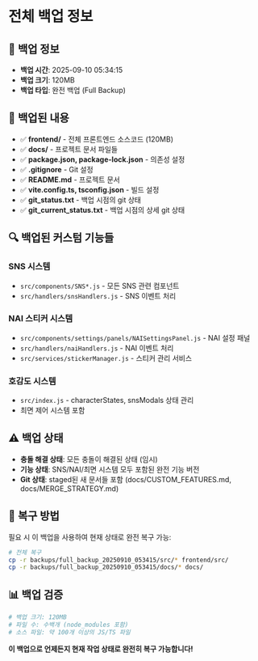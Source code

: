 # 전체 백업 정보

## 📅 백업 정보
- **백업 시간**: 2025-09-10 05:34:15
- **백업 크기**: 120MB
- **백업 타입**: 완전 백업 (Full Backup)

## 📁 백업된 내용
- ✅ **frontend/** - 전체 프론트엔드 소스코드 (120MB)
- ✅ **docs/** - 프로젝트 문서 파일들
- ✅ **package.json, package-lock.json** - 의존성 설정
- ✅ **.gitignore** - Git 설정
- ✅ **README.md** - 프로젝트 문서
- ✅ **vite.config.ts, tsconfig.json** - 빌드 설정
- ✅ **git_status.txt** - 백업 시점의 git 상태
- ✅ **git_current_status.txt** - 백업 시점의 상세 git 상태

## 🔍 백업된 커스텀 기능들
### SNS 시스템
- `src/components/SNS*.js` - 모든 SNS 관련 컴포넌트
- `src/handlers/snsHandlers.js` - SNS 이벤트 처리

### NAI 스티커 시스템  
- `src/components/settings/panels/NAISettingsPanel.js` - NAI 설정 패널
- `src/handlers/naiHandlers.js` - NAI 이벤트 처리
- `src/services/stickerManager.js` - 스티커 관리 서비스

### 호감도 시스템
- `src/index.js` - characterStates, snsModals 상태 관리
- 최면 제어 시스템 포함

## ⚠️ 백업 상태
- **충돌 해결 상태**: 모든 충돌이 해결된 상태 (임시)
- **기능 상태**: SNS/NAI/최면 시스템 모두 포함된 완전 기능 버전
- **Git 상태**: staged된 새 문서들 포함 (docs/CUSTOM_FEATURES.md, docs/MERGE_STRATEGY.md)

## 🔄 복구 방법
필요 시 이 백업을 사용하여 현재 상태로 완전 복구 가능:

```bash
# 전체 복구
cp -r backups/full_backup_20250910_053415/src/* frontend/src/
cp -r backups/full_backup_20250910_053415/docs/* docs/
```

## 📊 백업 검증
```bash
# 백업 크기: 120MB
# 파일 수: 수백개 (node_modules 포함)
# 소스 파일: 약 100개 이상의 JS/TS 파일
```

**이 백업으로 언제든지 현재 작업 상태로 완전히 복구 가능합니다!**